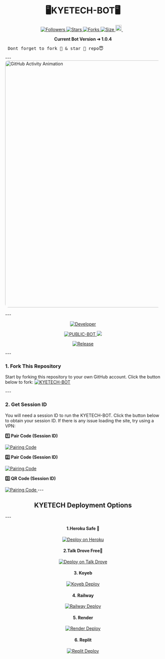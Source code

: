<p align="center">  <h1 align="center">🖥️KYETECH-BOT🖥️</h1> </p> <p align="center"> <a href="https://github.com/Kyekyeku-Tech/followers"> <img title="Followers" src="https://img.shields.io/github/followers/Kyekyeku-Tech?color=blue&style=flat-square"> </a> <a href="https://github.com/Kyekyeku-Tech/KYETECH-BOT/stargazers/"> <img title="Stars" src="https://img.shields.io/github/stars/Kyekyeku-Tech/KYETECH-BOT?color=blue&style=flat-square"> </a> <a href="https://github.com/Kyekyeku-Tech/KYETECH-BOT/network/members"> <img title="Forks" src="https://img.shields.io/github/forks/Kyekyeku-Tech/KYETECH-BOT?color=blue&style=flat-square"> </a> <a href="https://github.com/Kyekyeku-Tech/KYETECH-BOT/"> <img title="Size" src="https://img.shields.io/github/repo-size/kyekyeku-Tech/KYETECH-BOT?style=flat-square&color=green"> </a> <a href="https://github.com/Kyekyeku-Tech/KYETECH-BOT/graphs/commit-activity"> <img height="20" src="https://img.shields.io/badge/Maintained%3F-yes-green.svg"> </a>&nbsp;&nbsp; </p> <p align="center"> <strong>Current Bot Version ➜ 1.0.4</strong> </p> <pre> Dont forget to fork 🍴 & star 🌟 repo😇 </pre> --- <!-- Recent Commits GIF Animation --> <img src="https://i.postimg.cc/LX3F2CCy/Screenshot-2025-04-30-190758.png" alt="GitHub Activity Animation" width="800" style="border-radius: 10px;"> </p> --- <p align="center"> <a href="https://github.com/Kyekyeku-Tech"> <img title="Developer" src="https://img.shields.io/badge/Author-Mr%20Kyekyeku-397604.svg?style=for-the-badge&logo=github"> </a> </p> <p align="center"> <a href="https://github.com/Mrhanstz/VORTEX-XMD"> <img title="PUBLIC-BOT" src="https://img.shields.io/static/v1?label=Language&message=English&style=flat-square&color=darkpink"> </a> <img src="https://komarev.com/ghpvc/?username=VORTEX-XMD&label=VIEWS&style=flat-square&color=blue"> </p> <p align="center"> <a href="https://github.com/Mrhanstz/VORTEX-XMD"> <img title="Release" src="https://img.shields.io/badge/Release-beta%20v2.0-darkcyan.svg?style=for-the-badge&logo=appveyor"> </a> </p> --- <h3>1. Fork This Repository</h3> <p> Start by forking this repository to your own GitHub account. Click the button below to fork: <a href="https://github.com/Kyekyeku-Tech/KYETECH-BOT/fork"> <img title="KYETECH-BOT" src="https://img.shields.io/badge/FORK-KYETECH-XMDh?color=blue&style=for-the-badge&logo=stackshare"> </a> </p> --- <h3>2. Get Session ID</h3> <p>You will need a session ID to run the KYETECH-BOT. Click the button below to obtain your session ID. If there is any issue loading the site, try using a VPN:</p> <p><strong>1️⃣ Pair Code (Session ID)</strong></p> <a href='https://kyekyeku.tech/botqr' target="_blank"> <img alt='Pairing Code' src='https://img.shields.io/badge/Get%20Pairing%20Code-orange?style=for-the-badge&logo=opencv&logoColor=black'/> </a> <p><strong>2️⃣ Pair Code (Session ID)</strong></p> <a href='https://kyekyeku.tech/qr' target="_blank"> <img alt='Pairing Code' src='https://img.shields.io/badge/Get%20Pairing%20Code-darkpink?style=for-the-badge&logo=opencv&logoColor=black'/> </a> <p><strong>3️⃣ QR Code (Session ID)</strong></p> <a href='https://kyekyeku.tech/botqr' target="_blank"> <img alt='Pairing Code' src='https://img.shields.io/badge/Get%20Pairing%20Code-cyan?style=for-the-badge&logo=opencv&logoColor=black'/> </a> --- <h2 align="center">KYETECH Deployment Options</h2> --- <h4 align="center">1.Heroku Safe 💯</h4> <p align="center"> <a href="https://vortex-hanstz.vercel.app"> <img src="https://www.herokucdn.com/deploy/button.svg" alt="Deploy on Heroku"> </a> </p> <h4 align="center">2.Talk Drove Free💯</h4> <p align="center"> <a href="https://host.talkdrove.com/dashboard/select-bot/prepare-deployment?botId=58"> <img src="https://img.shields.io/badge/-TalkDrove ‎Deploy-6971FF?style=for-the-badge&logo=Github&logoColor=white" alt="Deploy on Talk Drove"> </a> </p> <h4 align="center">3. Koyeb</h4> <p align="center"> <a href='https://app.koyeb.com/services/deploy?type=git&repository=Mrhanstz/VORTEX-XMD'> <img alt='Koyeb Deploy' src='https://img.shields.io/badge/-Koyeb%20Deploy-FF009D?style=for-the-badge&logo=koyeb&logoColor=white'/> </a> </p> <h4 align="center">4. Railway</h4> <p align="center"> <a href='https://railway.app/new'> <img alt='Railway Deploy' src='https://img.shields.io/badge/-Railway%20Deploy-FF8700?style=for-the-badge&logo=railway&logoColor=white'/> </a> </p> <h4 align="center">5. Render</h4> <p align="center"> <a href='https://dashboard.render.com/web/new'> <img alt='Render Deploy' src='https://img.shields.io/badge/-Render%20Deploy-black?style=for-the-badge&logo=render&logoColor=white'/> </a> </p> <h4 align="center">6. Replit</h4> <p align="center"> <a href='https://replit.com/~'> <img alt='Replit Deploy' src='https://img.shields.io/badge/-Replit%20Deploy-1976D2?style=for-the-badge&logo=replit&logoColor=white'/> </a> </p>
